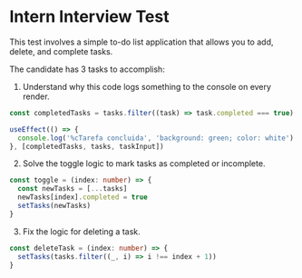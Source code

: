 # Intern Interview Test

This test involves a simple to-do list application that allows you to add, delete, and complete tasks.

The candidate has 3 tasks to accomplish:

1. Understand why this code logs something to the console on every render.

```ts
const completedTasks = tasks.filter((task) => task.completed === true)

useEffect(() => {
  console.log('%cTarefa concluida', 'background: green; color: white')
}, [completedTasks, tasks, taskInput])
```

2. Solve the toggle logic to mark tasks as completed or incomplete.

```ts
const toggle = (index: number) => {
  const newTasks = [...tasks]
  newTasks[index].completed = true
  setTasks(newTasks)
}
```

3. Fix the logic for deleting a task.

```ts
const deleteTask = (index: number) => {
  setTasks(tasks.filter((_, i) => i !== index + 1))
}
```
